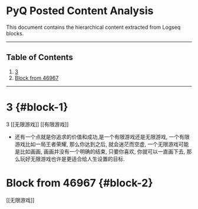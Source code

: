 # PyQ Posted Content Analysis

This document contains the hierarchical content extracted from Logseq blocks.

---

## Table of Contents

1. [3](#block-1)
2. [Block from 46967](#block-2)

---

# 3 {#block-1}

3 \[\[无限游戏\]\] \[\[有限游戏\]\]

- 还有一个点就是你追求的价值和成功,是一个有限游戏还是无限游戏, 一个有限游戏比如一局王者荣耀, 那么你达到之后, 就会迷茫而空虚, 一个无限游戏可能是比如画画, 画画并没有一个明确的结束, 只要你喜欢, 你就可以一直画下去, 那么玩好无限游戏也许是更适合给人生设置的目标.

# Block from 46967 {#block-2}

\[\[无限游戏\]\]

